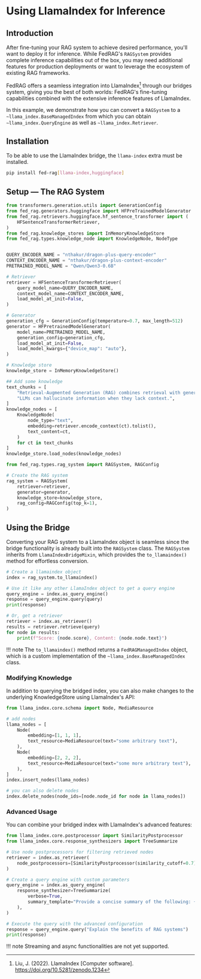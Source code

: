 # Using LlamaIndex for Inference

## Introduction

After fine-tuning your RAG system to achieve desired performance, you'll want to
deploy it for inference. While FedRAG's `RAGSystem` provides complete inference
capabilities out of the box, you may need additional features for production deployments
or want to leverage the ecosystem of existing RAG frameworks.

FedRAG offers a seamless integration into LlamaIndex[^1]  through our bridges system,
giving you the best of both worlds: FedRAG's fine-tuning capabilities combined
with the extensive inference features of LlamaIndex.

In this example, we demonstrate how you can convert a `RAGSystem` to a
`~llama_index.BaseManagedIndex` from which you can obtain `~llama_index.QueryEngine`
as well as `~llama_index.Retriever`.

## Installation

To be able to use the LlamaIndex bridge, the `llama-index` extra must be installed.

```sh
pip install fed-rag[llama-index,huggingface]
```

## Setup — The RAG System

```py title="retriever, generator, and knowledge store"
from transformers.generation.utils import GenerationConfig
from fed_rag.generators.huggingface import HFPreTrainedModelGenerator
from fed_rag.retrievers.huggingface.hf_sentence_transformer import (
    HFSentenceTransformerRetriever,
)
from fed_rag.knowledge_stores import InMemoryKnowledgeStore
from fed_rag.types.knowledge_node import KnowledgeNode, NodeType


QUERY_ENCODER_NAME = "nthakur/dragon-plus-query-encoder"
CONTEXT_ENCODER_NAME = "nthakur/dragon-plus-context-encoder"
PRETRAINED_MODEL_NAME = "Qwen/Qwen3-0.6B"

# Retriever
retriever = HFSentenceTransformerRetriever(
    query_model_name=QUERY_ENCODER_NAME,
    context_model_name=CONTEXT_ENCODER_NAME,
    load_model_at_init=False,
)

# Generator
generation_cfg = GenerationConfig(temperature=0.7, max_length=512)
generator = HFPretrainedModelGenerator(
    model_name=PRETRAINED_MODEL_NAME,
    generation_config=generation_cfg,
    load_model_at_init=False,
    load_model_kwargs={"device_map": "auto"},
)

# Knowledge store
knowledge_store = InMemoryKnowledgeStore()

## Add some knowledge
text_chunks = [
    "Retrieval-Augmented Generation (RAG) combines retrieval with generation.",
    "LLMs can hallucinate information when they lack context.",
]
knowledge_nodes = [
    KnowledgeNode(
        node_type="text",
        embedding=retriever.encode_context(ct).tolist(),
        text_content=ct,
    )
    for ct in text_chunks
]
knowledge_store.load_nodes(knowledge_nodes)
```

```py title="assemble the RAGSystem"
from fed_rag.types.rag_system import RAGSystem, RAGConfig

# Create the RAG system
rag_system = RAGSystem(
    retriever=retriever,
    generator=generator,
    knowledge_store=knowledge_store,
    rag_config=RAGConfig(top_k=1),
)
```

## Using the Bridge

Converting your RAG system to a LlamaIndex object is seamless since the bridge
functionality is already built into the `RAGSystem` class. The `RAGSystem` inherits
from `LlamaIndexBridgeMixin`, which provides the `to_llamaindex()` method for
effortless conversion.

```py title="Using the LlamaIndex bridge"
# Create a llamaindex object
index = rag_system.to_llamaindex()

# Use it like any other LlamaIndex object to get a query engine
query_engine = index.as_query_engine()
response = query_engine.query(query)
print(response)

# Or, get a retriever
retriever = index.as_retriever()
results = retriever.retrieve(query)
for node in results:
    print(f"Score: {node.score}, Content: {node.node.text}")
```

!!! note
    The `to_llamaindex()` method returns a `FedRAGManagedIndex` object, which is
    a custom implementation of the `~llama_index.BaseManagedIndex` class.

### Modifying Knowledge

In addition to querying the bridged index, you can also make changes to the
underlying KnowledgeStore using LlamaIndex's API:

```py title="Updating the underlying knowledge store"
from llama_index.core.schema import Node, MediaResource

# add nodes
llama_nodes = [
    Node(
        embedding=[1, 1, 1],
        text_resource=MediaResource(text="some arbitrary text"),
    ),
    Node(
        embedding=[2, 2, 2],
        text_resource=MediaResource(text="some more arbitrary text"),
    ),
]
index.insert_nodes(llama_nodes)

# you can also delete nodes
index.delete_nodes(node_ids=[node.node_id for node in llama_nodes])
```

### Advanced Usage

You can combine your bridged index with LlamaIndex's advanced features:

```py title="advanced usage"
from llama_index.core.postprocessor import SimilarityPostprocessor
from llama_index.core.response_synthesizers import TreeSummarize

# Use node postprocessors for filtering retrieved nodes
retriever = index.as_retriever(
    node_postprocessors=[SimilarityPostprocessor(similarity_cutoff=0.7)]
)

# Create a query engine with custom parameters
query_engine = index.as_query_engine(
    response_synthesizer=TreeSummarize(
        verbose=True,
        summary_template="Provide a concise summary of the following: {context}",
    ),
)

# Execute the query with the advanced configuration
response = query_engine.query("Explain the benefits of RAG systems")
print(response)
```

!!! note
    Streaming and async functionalities are not yet supported.

<!-- References -->
[^1]: Liu, J. (2022). LlamaIndex [Computer software]. <https://doi.org/10.5281/zenodo.1234>
